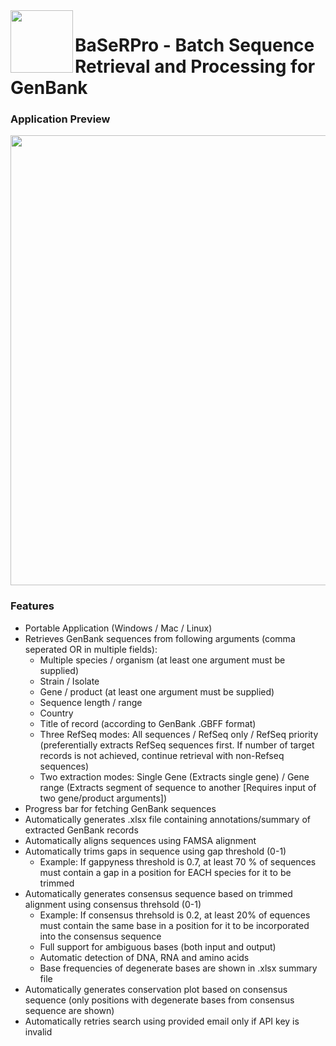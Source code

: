 <img src="https://github.com/user-attachments/assets/59673387-cacb-4cca-a27c-03681739a9d5" width="100" align="left" />

# BaSeRPro - Batch Sequence Retrieval and Processing for GenBank

### Application Preview

<img src="https://github.com/user-attachments/assets/3f045395-5980-40d5-94bf-f1a2d64c3c5c" width="720" />

### Features

* Portable Application (Windows / Mac / Linux)
* Retrieves GenBank sequences from following arguments (comma seperated OR in multiple fields): 
  * Multiple species / organism (at least one argument must be supplied)
  * Strain / Isolate 
  * Gene / product (at least one argument must be supplied)
  * Sequence length / range
  * Country
  * Title of record (according to GenBank .GBFF format)
  * Three RefSeq modes: All sequences / RefSeq only / RefSeq priority (preferentially extracts RefSeq sequences first. If number of target records is not achieved, continue retrieval with non-Refseq sequences)
  * Two extraction modes: Single Gene (Extracts single gene) / Gene range (Extracts segment of sequence to another [Requires input of two gene/product arguments])
* Progress bar for fetching GenBank sequences
* Automatically generates .xlsx file containing annotations/summary of extracted GenBank records
* Automatically aligns sequences using FAMSA alignment
* Automatically trims gaps in sequence using gap threshold (0-1)
  * Example: If gappyness threshold is 0.7, at least 70 % of sequences must contain a gap in a position for EACH species for it to be trimmed
* Automatically generates consensus sequence based on trimmed alignment using consensus threhsold (0-1)
  * Example: If consensus threhsold is 0.2, at least 20% of equences must contain the same base in a position for it to be incorporated into the consensus sequence
  * Full support for ambiguous bases (both input and output)
  * Automatic detection of DNA, RNA and amino acids
  * Base frequencies of degenerate bases are shown in .xlsx summary file
* Automatically generates conservation plot based on consensus sequence (only positions with degenerate bases from consensus sequence are shown)
* Automatically retries search using provided email only if API key is invalid






